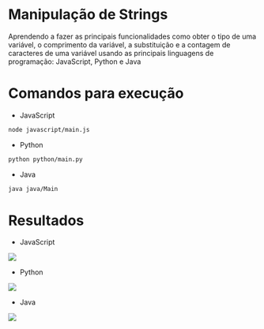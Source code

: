 # Manipulação de Strings

Aprendendo a fazer as principais funcionalidades como obter o tipo de uma variável, o comprimento da variável, a substituição e a contagem de caracteres de uma variável usando as principais linguagens de programação: JavaScript, Python e Java

# Comandos para execução

- JavaScript
```bash
node javascript/main.js
```

- Python
```bash
python python/main.py
```

- Java
```bash
java java/Main
```

# Resultados

- JavaScript
<span>
    <img src="https://user-images.githubusercontent.com/85804895/202016054-5f43faef-3534-4fec-b942-ceace37fbca9.gif">
</span>

- Python
<span>
    <img src="https://user-images.githubusercontent.com/85804895/202016221-40700011-aeb9-4e31-8eb7-406e150f7a6c.gif">
</span>

- Java
<span>
    <img src="https://user-images.githubusercontent.com/85804895/202016333-9afdbfe7-f66d-4bed-bd31-15a2469252ff.gif">
</span>
